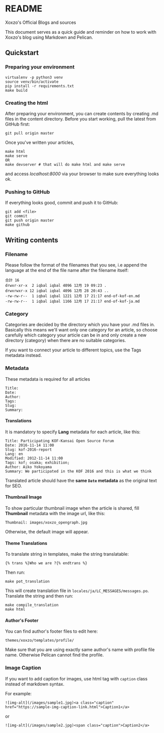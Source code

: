 # README
Xoxzo's Official Blogs and sources

This document serves as a quick guide and reminder on how to work with Xoxzo's
blog using Markdown and Pelican.

## Quickstart

### Preparing your environment

    virtualenv -p python3 venv
    source venv/bin/activate
    pip install -r requirements.txt
    make build

### Creating the html

After preparing your environment, you can create contents by creating .md files
in the content directory. Before you start working, pull the latest from GitHub
first:

    git pull origin master

Once you've written your articles,

    make html
    make serve
    OR 
    make devserver # that will do make html and make serve

and access *localhost:8000* via your browser to make sure everything looks ok.

### Pushing to GitHub

If everything looks good, commit and push it to GitHub:

    git add <file>
    git commit
    git push origin master
    make github

## Writing contents

### Filename

Please follow the format of the filenames that you see, i.e append the language
at the end of the file name after the filename itself:

    合計 16
    drwxr-xr-x  2 iqbal iqbal 4096 12月 19 09:23 .
    drwxrwxr-x 12 iqbal iqbal 4096 12月 28 20:43 ..
    -rw-rw-r--  1 iqbal iqbal 1221 12月 17 21:17 end-of-kof-en.md
    -rw-rw-r--  1 iqbal iqbal 1166 12月 17 21:17 end-of-kof-ja.md

### Category

Categories are decided by the directory which you have your .md files in. Basically
this means we'll want only one category for an article, so choose carefully
which category your article can be in and only create a new directory (category)
when there are no suitable categories.

If you want to connect your article to different topics, use the Tags metadata
instead.

### Metadata

These metadata is required for all articles

    Title: 
    Date: 
    Author: 
    Tags: 
    Slug: 
    Summary: 

#### Translations

It is mandatory to specify **Lang** metadata for each article,
like this:

    Title: Participating KOF-Kansai Open Source Forum
    Date: 2016-11-14 11:00 
    Slug: kof-2016-report
    Lang: en
    Modified: 2012-11-14 11:00
    Tags: kof; osaka; exhibition;
    Author: Aiko Yokoyama
    Summary: We participated in the KOF 2016 and this is what we think

Translated article should have the **same `Date` metadata** as the original text for SEO.

#### Thumbnail Image

To show particular thumbnail image when the article is shared, fill **Thumbnail** metadata with the image url, like this:

    Thumbnail: images/xoxzo_opengraph.jpg

Otherwise, the default image will appear.

#### Theme Translations

To translate string in templates, make the string translatable:

    {% trans %}Who we are ?{% endtrans %}

Then run:

    make pot_translation

This will create translation file in `locales/ja/LC_MESSAGES/messages.po`. Translate
the string and then run:
    
    make compile_translation
    make html

#### Author's Footer

You can find author's footer files to edit here:

    themes/xoxzo/templates/profile/

Make sure that you are using exactly same author's name with profile file name. Otherwise Pelican cannot find the profile.

### Image Caption

If you want to add caption for images, use html tag with `caption` class instead of markdown syntax. 

For example:

    ![img-alt](/images/sample1.jpg)<a class="caption" href="https://sample-img-caption-link.html">Caption1</a>

or

    ![img-alt](/images/sample2.jpg)<span class="caption">Caption2</a>
